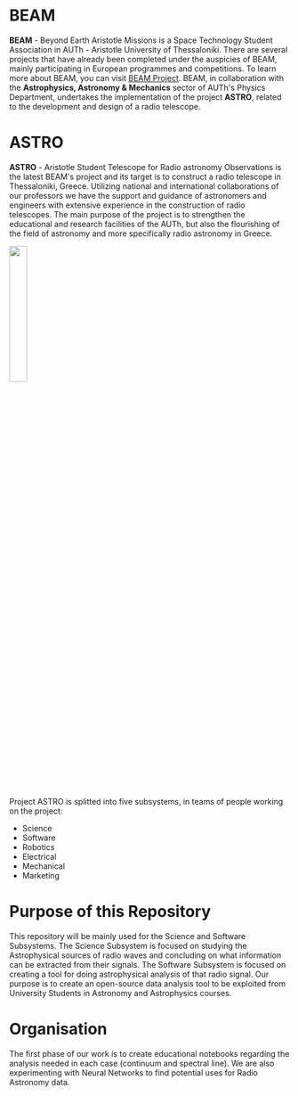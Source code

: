 # BEAM
**BEAM** - Beyond Earth Aristotle Missions is a Space Technology Student Association in AUTh - Aristotle University of Thessaloniki. There are several projects that have already been completed under the auspicies of BEAM, mainly participating in European programmes and competitions. To learn more about BEAM, you can visit [BEAM Project](https://beamproject.gr/).
BEAM, in collaboration with the **Astrophysics, Astronomy & Mechanics** sector of AUTh's Physics Department, undertakes the implementation of the project **ASTRO**, related to the development and design of a radio telescope.

# ASTRO
**ASTRO** - Aristotle Student Telescope for Radio astronomy Observations is the latest BEAM's project and its target is to construct a radio telescope in Thessaloniki, Greece. Utilizing national and international collaborations of our professors we have the support and guidance of astronomers and engineers with extensive experience in the construction of radio telescopes. The main purpose of the project is to strengthen the educational and research facilities of the AUTh, but also the flourishing of the field of astronomy and more specifically radio astronomy in Greece.

<img src="https://user-images.githubusercontent.com/80003772/210603427-5a76ade4-ab13-4674-a3b8-ac46099be2e0.png" width=25% height=25%>

Project ASTRO is splitted into five subsystems, in teams of people working on the project:
- Science
- Software
- Robotics
- Electrical
- Mechanical
- Marketing

# Purpose of this Repository
This repository will be mainly used for the Science and Software Subsystems. The Science Subsystem is focused on studying the Astrophysical sources of radio waves and concluding on what information can be extracted from their signals.
The Software Subsystem is focused on creating a tool for doing astrophysical analysis of that radio signal. Our purpose is to create an open-source data analysis tool to be exploited from University Students in Astronomy and Astrophysics courses.

# Organisation
The first phase of our work is to create educational notebooks regarding the analysis needed in each case (continuum and spectral line). We are also experimenting with Neural Networks to find potential uses for Radio Astronomy data.
